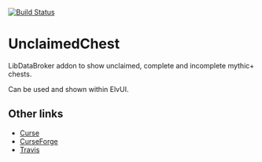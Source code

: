 [![Build Status](https://travis-ci.org/psykzz/wow-unclaimedchest.svg?branch=master)](https://travis-ci.org/psykzz/wow-unclaimedchest)

# UnclaimedChest
LibDataBroker addon to show unclaimed, complete and incomplete mythic+ chests.

Can be used and shown within ElvUI.



## Other links
* [Curse](https://mods.curse.com/addons/wow/unclaimedchest)
* [CurseForge](https://wow.curseforge.com/addons/unclaimedchest)
* [Travis](https://travis-ci.org/psykzz/wow-unclaimedchest)